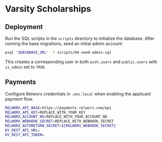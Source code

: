 # Varsity Scholarships

## Deployment

Run the SQL scripts in the `scripts` directory to initialize the database. After running the base migrations, seed an initial admin account:

```bash
psql "$DATABASE_URL" -f scripts/04-seed-admin.sql
```

This creates a corresponding user in both `auth.users` and `public.users` with `is_admin` set to `TRUE`.

## Payments

Configure Relworx credentials in `.env.local` when enabling the applicant payment flow.

```bash
RELWORX_API_BASE=https://payments.relworx.com/api
RELWORX_API_KEY=REPLACE_WITH_YOUR_KEY
RELWORX_ACCOUNT_NO=REPLACE_WITH_YOUR_ACCOUNT_NO
RELWORX_WEBHOOK_SECRET=REPLACE_WITH_WEBHOOK_SECRET
RELWORX_AUTORETURN_SECRET=${RELWORX_WEBHOOK_SECRET}
KV_REST_API_URL=
KV_REST_API_TOKEN=
```
